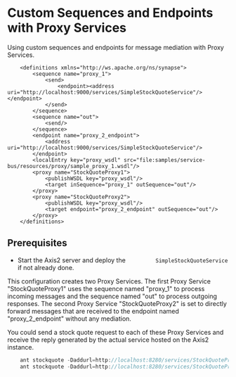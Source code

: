 # Custom Sequences and Endpoints with Proxy Services

Using custom sequences and endpoints for message mediation
with Proxy Services.

``` 
    <definitions xmlns="http://ws.apache.org/ns/synapse">
        <sequence name="proxy_1">
            <send>
                <endpoint><address uri="http://localhost:9000/services/SimpleStockQuoteService"/></endpoint>
            </send>
        </sequence>
        <sequence name="out">
            <send/>
        </sequence>
        <endpoint name="proxy_2_endpoint">
            <address uri="http://localhost:9000/services/SimpleStockQuoteService"/>
        </endpoint>
        <localEntry key="proxy_wsdl" src="file:samples/service-bus/resources/proxy/sample_proxy_1.wsdl"/>
        <proxy name="StockQuoteProxy1">
            <publishWSDL key="proxy_wsdl"/>
            <target inSequence="proxy_1" outSequence="out"/>
        </proxy>
        <proxy name="StockQuoteProxy2">
            <publishWSDL key="proxy_wsdl"/>
            <target endpoint="proxy_2_endpoint" outSequence="out"/>
        </proxy>
    </definitions>
```

## Prerequisites

-   Start the Axis2 server and deploy the `          SimpleStockQuoteService         ` if not already done.

This configuration creates two Proxy Services. The first Proxy Service
"StockQuoteProxy1" uses the sequence named "proxy\_1" to process
incoming messages and the sequence named "out" to process outgoing
responses. The second Proxy Service "StockQuoteProxy2" is set to
directly forward messages that are received to the endpoint named
"proxy\_2\_endpoint" without any mediation.

You could send a stock quote request to each of these Proxy Services and
receive the reply generated by the actual service hosted on the Axis2
instance.

``` java
    ant stockquote -Daddurl=http://localhost:8280/services/StockQuoteProxy1
    ant stockquote -Daddurl=http://localhost:8280/services/StockQuoteProxy2
```
